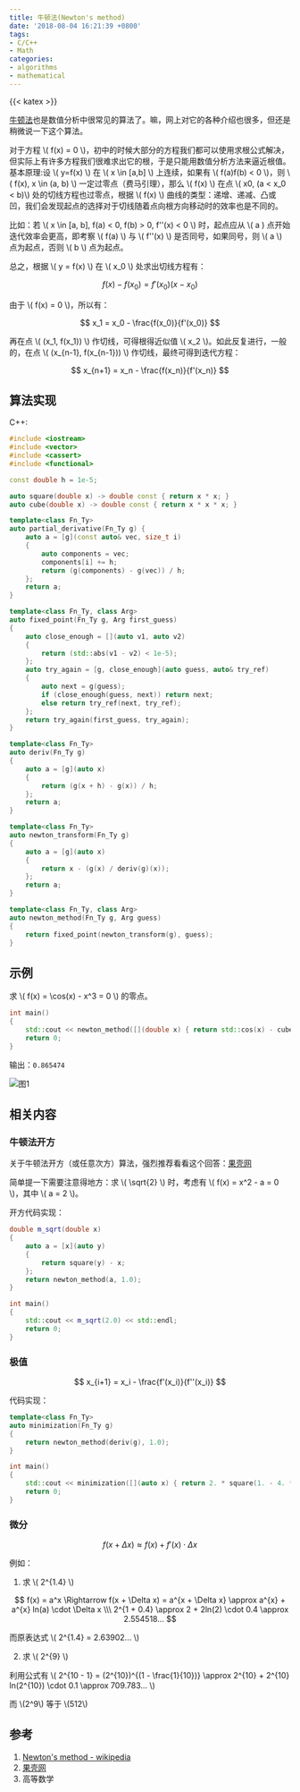 ```yaml
---
title: 牛顿法(Newton's method)
date: '2018-08-04 16:21:39 +0800'
tags:
- C/C++
- Math
categories:
- algorithms
- mathematical
---
```

{{< katex >}}

[牛顿法](https://en.wikipedia.org/wiki/Newton%27s_method)也是数值分析中很常见的算法了。嘛，网上对它的各种介绍也很多，但还是稍微说一下这个算法。

对于方程 \\( f(x) = 0 \\)，初中的时候大部分的方程我们都可以使用求根公式解决，但实际上有许多方程我们很难求出它的根，于是只能用数值分析方法来逼近根值。基本原理:设 \\( y=f(x) \\) 在 \\( x \in [a,b] \\)  上连续，如果有 \\( f(a)f(b) < 0 \\)，则 \\( f(x), x \in (a, b) \\) 一定过零点（费马引理），那么 \\( f(x) \\) 在点 \\( x0, (a < x_0 < b)\\) 处的切线方程也过零点，根据 \\( f(x) \\) 曲线的类型：递增、递减、凸或凹，我们会发现起点的选择对于切线随着点向根方向移动时的效率也是不同的。

比如：若 \\( x \in [a, b], f(a) < 0, f(b) > 0, f''(x) < 0 \\) 时，起点应从 \\( a \) 点开始迭代效率会更高，即考察 \\( f(a) \\) 与 \\( f''(x) \\) 是否同号，如果同号，则 \\( a \\) 点为起点，否则 \\( b \\) 点为起点。

总之，根据 \\( y = f(x) \\) 在 \\( x_0 \\) 处求出切线方程有：

$$ f(x) - f(x_0) = f'(x_0)(x - x_0) $$

由于 \\( f(x) = 0 \\)，所以有：

$$ x_1 = x_0 - \frac{f(x_0)}{f'(x_0)} $$

再在点 \\( (x_1, f(x_1)) \\) 作切线，可得根得近似值 \\( x_2 \\)。如此反复进行，一般的，在点 \\( (x_{n-1}, f(x_{n-1})) \\) 作切线，最终可得到迭代方程：

$$ x_{n+1} = x_n - \frac{f(x_n)}{f'(x_n)} $$

## 算法实现

C++:

```cpp
#include <iostream>
#include <vector>
#include <cassert>
#include <functional>

const double h = 1e-5;

auto square(double x) -> double const { return x * x; }
auto cube(double x) -> double const { return x * x * x; }

template<class Fn_Ty>
auto partial_derivative(Fn_Ty g) {
    auto a = [g](const auto& vec, size_t i)
    {
        auto components = vec;
        components[i] += h;
        return (g(components) - g(vec)) / h;
    };
    return a;
}

template<class Fn_Ty, class Arg>
auto fixed_point(Fn_Ty g, Arg first_guess)
{
    auto close_enough = [](auto v1, auto v2)
    {
        return (std::abs(v1 - v2) < 1e-5);
    };
    auto try_again = [g, close_enough](auto guess, auto& try_ref)
    {
        auto next = g(guess);
        if (close_enough(guess, next)) return next;
        else return try_ref(next, try_ref);
    };
    return try_again(first_guess, try_again);
}

template<class Fn_Ty>
auto deriv(Fn_Ty g)
{
    auto a = [g](auto x)
    {
        return (g(x + h) - g(x)) / h;
    };
    return a;
}

template<class Fn_Ty>
auto newton_transform(Fn_Ty g)
{
    auto a = [g](auto x)
    {
        return x - (g(x) / deriv(g)(x));
    };
    return a;
}

template<class Fn_Ty, class Arg>
auto newton_method(Fn_Ty g, Arg guess)
{
    return fixed_point(newton_transform(g), guess);
}
```

## 示例

求 \\( f(x) = \cos(x) - x^3 = 0 \\) 的零点。

```cpp
int main()
{
	std::cout << newton_method([](double x) { return std::cos(x) - cube(x); }, 1.0) << std::endl;
	return 0;
}
```

输出：`0.865474`

![图1](/img/cosx-x3.png)

## 相关内容

### 牛顿法开方

关于牛顿法开方（或任意次方）算法，强烈推荐看看这个回答：[果壳网](https://www.guokr.com/question/461510/)

简单提一下需要注意得地方：求 \\( \sqrt{2} \\) 时，考虑有 \\( f(x) = x^2 - a = 0 \\)，其中 \\( a = 2 \\)。

开方代码实现：

```cpp
double m_sqrt(double x)
{
    auto a = [x](auto y)
    {
        return square(y) - x;
    };
    return newton_method(a, 1.0);
}

int main()
{
    std::cout << m_sqrt(2.0) << std::endl;
    return 0;
}
```

### 极值

$$ x_{i+1} = x_i - \frac{f'(x_i)}{f''(x_i)} $$

代码实现：

```cpp
template<class Fn_Ty>
auto minimization(Fn_Ty g)
{
    return newton_method(deriv(g), 1.0);
}

int main()
{
    std::cout << minimization([](auto x) { return 2. * square(1. - 4. * x) + square(1. - 2. * x); }) << std::endl;
    return 0;
}
```

### 微分

$$ f(x + \Delta x) \approx f(x) + f'(x) \cdot \Delta x $$

例如：

1. 求 \\( 2^{1.4} \\)

$$
 f(x) = a^x \Rightarrow f(x + \Delta x) = a^{x + \Delta x} \approx a^{x} + a^{x} ln(a) \cdot \Delta x \\\
 2^{1 + 0.4} \approx 2 + 2ln(2) \cdot 0.4 \approx 2.554518...
$$

而原表达式 \\( 2^{1.4} = 2.63902... \\)

2. 求 \\( 2^{9} \\)

利用公式有 \\( 2^{10 - 1} = (2^{10})^{(1 - \frac{1}{10})} \approx 2^{10} + 2^{10} ln(2^{10}) \cdot 0.1 \approx 709.783... \\)

而 \\(2^9\\) 等于 \\(512\\)

## 参考

1. [Newton's method - wikipedia](https://en.wikipedia.org/wiki/Newton%27s_method)
2. [果壳网](https://www.guokr.com/question/461510/)
3. 高等数学
